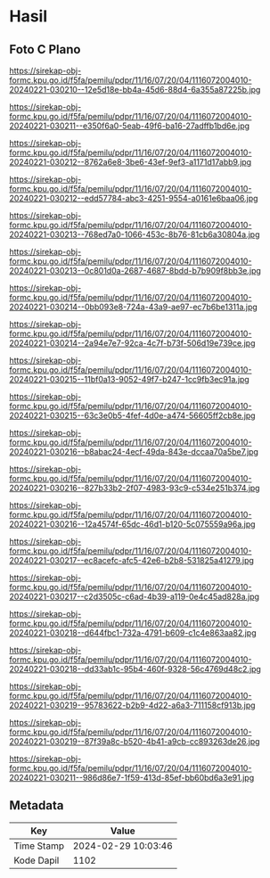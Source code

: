 # Hasil

## Foto C Plano

https://sirekap-obj-formc.kpu.go.id/f5fa/pemilu/pdpr/11/16/07/20/04/1116072004010-20240221-030210--12e5d18e-bb4a-45d6-88d4-6a355a87225b.jpg

https://sirekap-obj-formc.kpu.go.id/f5fa/pemilu/pdpr/11/16/07/20/04/1116072004010-20240221-030211--e350f6a0-5eab-49f6-ba16-27adffb1bd6e.jpg

https://sirekap-obj-formc.kpu.go.id/f5fa/pemilu/pdpr/11/16/07/20/04/1116072004010-20240221-030212--8762a6e8-3be6-43ef-9ef3-a1171d17abb9.jpg

https://sirekap-obj-formc.kpu.go.id/f5fa/pemilu/pdpr/11/16/07/20/04/1116072004010-20240221-030212--edd57784-abc3-4251-9554-a0161e6baa06.jpg

https://sirekap-obj-formc.kpu.go.id/f5fa/pemilu/pdpr/11/16/07/20/04/1116072004010-20240221-030213--768ed7a0-1066-453c-8b76-81cb6a30804a.jpg

https://sirekap-obj-formc.kpu.go.id/f5fa/pemilu/pdpr/11/16/07/20/04/1116072004010-20240221-030213--0c801d0a-2687-4687-8bdd-b7b909f8bb3e.jpg

https://sirekap-obj-formc.kpu.go.id/f5fa/pemilu/pdpr/11/16/07/20/04/1116072004010-20240221-030214--0bb093e8-724a-43a9-ae97-ec7b6be1311a.jpg

https://sirekap-obj-formc.kpu.go.id/f5fa/pemilu/pdpr/11/16/07/20/04/1116072004010-20240221-030214--2a94e7e7-92ca-4c7f-b73f-506d19e739ce.jpg

https://sirekap-obj-formc.kpu.go.id/f5fa/pemilu/pdpr/11/16/07/20/04/1116072004010-20240221-030215--11bf0a13-9052-49f7-b247-1cc9fb3ec91a.jpg

https://sirekap-obj-formc.kpu.go.id/f5fa/pemilu/pdpr/11/16/07/20/04/1116072004010-20240221-030215--63c3e0b5-4fef-4d0e-a474-56605ff2cb8e.jpg

https://sirekap-obj-formc.kpu.go.id/f5fa/pemilu/pdpr/11/16/07/20/04/1116072004010-20240221-030216--b8abac24-4ecf-49da-843e-dccaa70a5be7.jpg

https://sirekap-obj-formc.kpu.go.id/f5fa/pemilu/pdpr/11/16/07/20/04/1116072004010-20240221-030216--827b33b2-2f07-4983-93c9-c534e251b374.jpg

https://sirekap-obj-formc.kpu.go.id/f5fa/pemilu/pdpr/11/16/07/20/04/1116072004010-20240221-030216--12a4574f-65dc-46d1-b120-5c075559a96a.jpg

https://sirekap-obj-formc.kpu.go.id/f5fa/pemilu/pdpr/11/16/07/20/04/1116072004010-20240221-030217--ec8acefc-afc5-42e6-b2b8-531825a41279.jpg

https://sirekap-obj-formc.kpu.go.id/f5fa/pemilu/pdpr/11/16/07/20/04/1116072004010-20240221-030217--c2d3505c-c6ad-4b39-a119-0e4c45ad828a.jpg

https://sirekap-obj-formc.kpu.go.id/f5fa/pemilu/pdpr/11/16/07/20/04/1116072004010-20240221-030218--d644fbc1-732a-4791-b609-c1c4e863aa82.jpg

https://sirekap-obj-formc.kpu.go.id/f5fa/pemilu/pdpr/11/16/07/20/04/1116072004010-20240221-030218--dd33ab1c-95b4-460f-9328-56c4769d48c2.jpg

https://sirekap-obj-formc.kpu.go.id/f5fa/pemilu/pdpr/11/16/07/20/04/1116072004010-20240221-030219--95783622-b2b9-4d22-a6a3-711158cf913b.jpg

https://sirekap-obj-formc.kpu.go.id/f5fa/pemilu/pdpr/11/16/07/20/04/1116072004010-20240221-030219--87f39a8c-b520-4b41-a9cb-cc893263de26.jpg

https://sirekap-obj-formc.kpu.go.id/f5fa/pemilu/pdpr/11/16/07/20/04/1116072004010-20240221-030211--986d86e7-1f59-413d-85ef-bb60bd6a3e91.jpg


## Metadata

| Key        | Value               |
| ---------- | ------------------- |
| Time Stamp | 2024-02-29 10:03:46 |
| Kode Dapil | 1102                |



